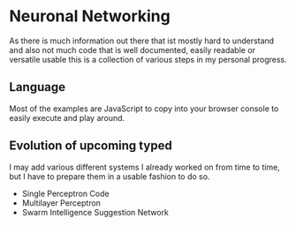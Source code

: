 # Neuronal Networking

As there is much information out there that ist mostly hard to
understand and also not much code that is well documented, easily
readable or versatile usable this is a collection of various steps in
my personal progress.

## Language

Most of the examples are JavaScript to copy into your browser console
to easily execute and play around.

## Evolution of upcoming typed

I may add various different systems I already worked on from time to
time, but I have to prepare them in a usable fashion to do so.

- Single Perceptron Code
- Multilayer Perceptron
- Swarm Intelligence Suggestion Network